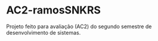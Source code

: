 # AC2-ramosSNKRS
Projeto feito para avaliação (AC2) do segundo semestre de desenvolvimento de sistemas.

